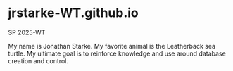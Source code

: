# jrstarke-WT.github.io
SP 2025-WT


My name is Jonathan Starke. My favorite animal is the Leatherback sea turtle. My ultimate goal is to reinforce knowledge and use around database creation and control.